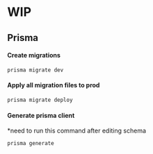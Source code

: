 # WIP

## Prisma 

#### Create migrations
```shell
prisma migrate dev
```

#### Apply all migration files to prod
```shell
prisma migrate deploy
```

#### Generate prisma client
*need to run this command after editing schema
```shell
prisma generate
```
